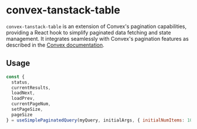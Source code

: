 # convex-tanstack-table

`convex-tanstack-table` is an extension of Convex's pagination capabilities, providing a React hook to simplify paginated data fetching and state management. It integrates seamlessly with Convex's pagination features as described in the [Convex documentation](https://docs.convex.dev/database/pagination).

## Usage

```javascript
const {
  status,
  currentResults,
  loadNext,
  loadPrev,
  currentPageNum,
  setPageSize,
  pageSize
} = useSimplePaginatedQuery(myQuery, initialArgs, { initialNumItems: 10 });
